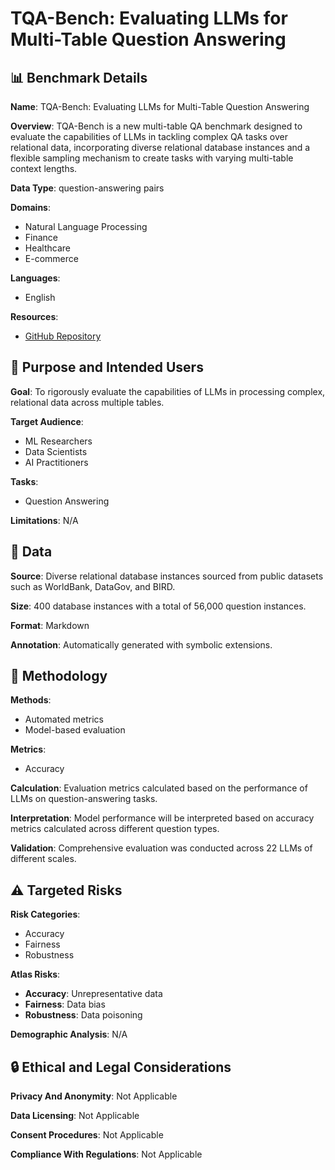 # TQA-Bench: Evaluating LLMs for Multi-Table Question Answering

## 📊 Benchmark Details

**Name**: TQA-Bench: Evaluating LLMs for Multi-Table Question Answering

**Overview**: TQA-Bench is a new multi-table QA benchmark designed to evaluate the capabilities of LLMs in tackling complex QA tasks over relational data, incorporating diverse relational database instances and a flexible sampling mechanism to create tasks with varying multi-table context lengths.

**Data Type**: question-answering pairs

**Domains**:
- Natural Language Processing
- Finance
- Healthcare
- E-commerce

**Languages**:
- English

**Resources**:
- [GitHub Repository](https://github.com/Relaxed-System-Lab/TQA-Bench)

## 🎯 Purpose and Intended Users

**Goal**: To rigorously evaluate the capabilities of LLMs in processing complex, relational data across multiple tables.

**Target Audience**:
- ML Researchers
- Data Scientists
- AI Practitioners

**Tasks**:
- Question Answering

**Limitations**: N/A

## 💾 Data

**Source**: Diverse relational database instances sourced from public datasets such as WorldBank, DataGov, and BIRD.

**Size**: 400 database instances with a total of 56,000 question instances.

**Format**: Markdown

**Annotation**: Automatically generated with symbolic extensions.

## 🔬 Methodology

**Methods**:
- Automated metrics
- Model-based evaluation

**Metrics**:
- Accuracy

**Calculation**: Evaluation metrics calculated based on the performance of LLMs on question-answering tasks.

**Interpretation**: Model performance will be interpreted based on accuracy metrics calculated across different question types.

**Validation**: Comprehensive evaluation was conducted across 22 LLMs of different scales.

## ⚠️ Targeted Risks

**Risk Categories**:
- Accuracy
- Fairness
- Robustness

**Atlas Risks**:
- **Accuracy**: Unrepresentative data
- **Fairness**: Data bias
- **Robustness**: Data poisoning

**Demographic Analysis**: N/A

## 🔒 Ethical and Legal Considerations

**Privacy And Anonymity**: Not Applicable

**Data Licensing**: Not Applicable

**Consent Procedures**: Not Applicable

**Compliance With Regulations**: Not Applicable

